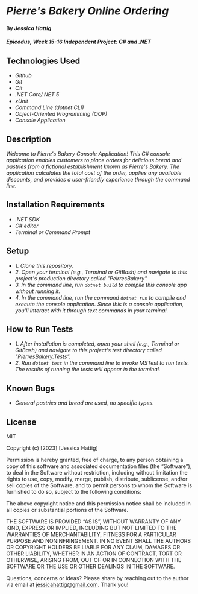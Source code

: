 # _Pierre's Bakery Online Ordering_

#### By _**Jessica Hattig**_

#### _Epicodus, Week 15-16 Independent Project: C# and .NET_

## Technologies Used

* _Github_
* _Git_
* _C#_
* _.NET Core/.NET 5_
* _xUnit_
* _Command Line (dotnet CLI)_
* _Object-Oriented Programming (OOP)_
* _Console Application_

## Description
_Welcome to Pierre's Bakery Console Application! This C# console application enables customers to place orders for delicious bread and pastries from a fictional establishment known as Pierre's Bakery. The application calculates the total cost of the order, applies any available discounts, and provides a user-friendly experience through the command line._

## Installation Requirements

* _.NET SDK_
* _C# editor_
* _Terminal or Command Prompt_

## Setup

* _1. Clone this repository._
* _2. Open your terminal (e.g., Terminal or GitBash) and navigate to this project's production directory called "PeirresBakery"._
* _3. In the command line, run `dotnet build` to compile this console app without running it._
* _4. In the command line, run the command `dotnet run` to compile and execute the console application. Since this is a console application, you'll interact with it through text commands in your terminal._

## How to Run Tests

* _1. After installation is completed, open your shell (e.g., Terminal or GitBash) and navigate to this project's test directory called "PierresBakery.Tests"._
* _2. Run `dotnet test` in the command line to invoke MSTest to run tests. The results of running the tests will appear in the terminal._

## Known Bugs

*  _General pastries and bread are used, no specific types._


## License

MIT

Copyright (c) [2023] [Jessica Hattig]

Permission is hereby granted, free of charge, to any person obtaining a copy of this software and associated documentation files (the “Software”), to deal in the Software without restriction, including without limitation the rights to use, copy, modify, merge, publish, distribute, sublicense, and/or sell copies of the Software, and to permit persons to whom the Software is furnished to do so, subject to the following conditions:

The above copyright notice and this permission notice shall be included in all copies or substantial portions of the Software.

THE SOFTWARE IS PROVIDED “AS IS”, WITHOUT WARRANTY OF ANY KIND, EXPRESS OR IMPLIED, INCLUDING BUT NOT LIMITED TO THE WARRANTIES OF MERCHANTABILITY, FITNESS FOR A PARTICULAR PURPOSE AND NONINFRINGEMENT. IN NO EVENT SHALL THE AUTHORS OR COPYRIGHT HOLDERS BE LIABLE FOR ANY CLAIM, DAMAGES OR OTHER LIABILITY, WHETHER IN AN ACTION OF CONTRACT, TORT OR OTHERWISE, ARISING FROM, OUT OF OR IN CONNECTION WITH THE SOFTWARE OR THE USE OR OTHER DEALINGS IN THE SOFTWARE.

Questions, concerns or ideas? Please share by reaching out to the author via email at jessicahattig@gmail.com. Thank you!
